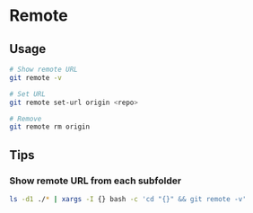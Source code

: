 # Remote

## Usage

```sh
# Show remote URL
git remote -v

# Set URL
git remote set-url origin <repo>

# Remove
git remote rm origin
```

## Tips

### Show remote URL from each subfolder

```sh
ls -d1 ./* | xargs -I {} bash -c 'cd "{}" && git remote -v'
```
